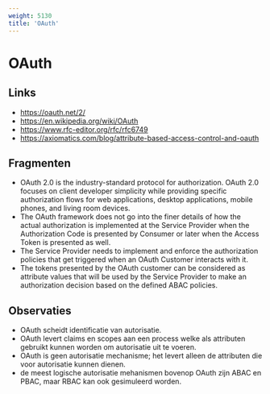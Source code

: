 ```yaml
---
weight: 5130
title: 'OAuth'
---
```


# OAuth

## Links
- https://oauth.net/2/
- https://en.wikipedia.org/wiki/OAuth
- https://www.rfc-editor.org/rfc/rfc6749
- https://axiomatics.com/blog/attribute-based-access-control-and-oauth

## Fragmenten
- OAuth 2.0 is the industry-standard protocol for authorization. OAuth 2.0 focuses on client developer simplicity while providing specific authorization flows for web applications, desktop applications, mobile phones, and living room devices.
- The OAuth framework does not go into the finer details of how the actual authorization is implemented at the Service Provider when the Authorization Code is presented by Consumer or later when the Access Token is presented as well.
- The Service Provider needs to implement and enforce the authorization policies that get triggered when an OAuth Customer interacts with it.
- The tokens presented by the OAuth customer can be considered as attribute values that will be used by the Service Provider to make an authorization decision based on the defined ABAC policies.

## Observaties
- OAuth scheidt identificatie van autorisatie.
- OAuth levert claims en scopes aan een process welke als attributen gebruikt kunnen worden om autorisatie uit te voeren.
- OAuth is geen autorisatie mechanisme; het levert alleen de attributen die voor autorisatie kunnen dienen.
- de meest logische autorisatie mehanismen bovenop OAuth zijn ABAC en PBAC, maar RBAC kan ook gesimuleerd worden.
